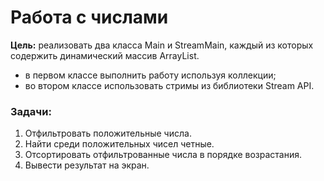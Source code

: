 # Работа с числами
**Цель:** реализовать два класса Main и StreamMain, каждый из которых содержить динамический массив ArrayList.
- в первом классе выполнить работу используя коллекции;
- во втором классе использовать стримы из библиотеки Stream API.

### Задачи:
1. Отфильтровать положительные числа.
2. Найти среди положительных чисел четные.
3. Отсортировать отфильтрованные числа в порядке возрастания.
4. Вывести результат на экран.